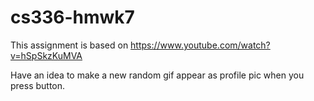 # cs336-hmwk7
This assignment is based on https://www.youtube.com/watch?v=hSpSkzKuMVA

Have an idea to make a new random gif appear as profile pic when you press button.